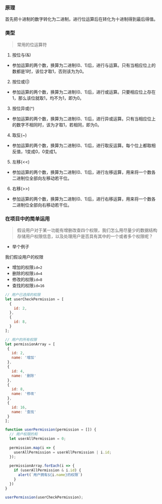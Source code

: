 ### 原理
  首先把十进制的数字转化为二进制，进行位运算后在转化为十进制得到最后得值。

### 类型
> 常用的位运算符
1. 按位与(&)
  - 参加运算的两个数，换算为二进制(0、1)后，进行与运算。只有当相应位上的数都是1时，该位才取1，否则该为为0。
2. 按位或(|)
  - 参加运算的两个数，换算为二进制(0、1)后，进行或运算。只要相应位上存在1，那么该位就取1，均不为1，即为0。
3. 按位异或(^)
  - 参加运算的两个数，换算为二进制(0、1)后，进行异或运算。只有当相应位上的数字不相同时，该为才取1，若相同，即为0。
4. 取反(~)
  - 参加运算的两个数，换算为二进制(0、1)后，进行取反运算。每个位上都取相反值，1变成0，0变成1。
5. 左移(<<)
  - 参加运算的两个数，换算为二进制(0、1)后，进行左移运算，用来将一个数各二进制位全部向左移动若干位。
6. 右移(>>)
  - 参加运算的两个数，换算为二进制(0、1)后，进行右移运算，用来将一个数各二进制位全部向右移动若干位。
  
### 在项目中的简单运用
> 假设用户对于某一功能有增删改查四个权限，我们怎么用尽量少的数据结构存储用户权限信息，以及处理用户是否具有其中的一个或者多个权限呢？

- 举个例子

我们假设用户的权限
- 增加的权限```id=2```
- 删除的权限```id=4```
- 修改的权限```id=8```
- 查找的权限```id=16```

```js
// 用户已选择的权限
let userCheckPermission = [
  {
    id: 2,
  },
  {
    id: 8,
  }
];

// 用户的所有权限
let permissionArray = [
 {
   id: 2,
   name: '增加'
 },
 {
   id: 4,
   name: '删除'
 },
 {
   id: 8,
   name: '修改'
 },
 {
   id: 16,
   name: '查找'
 }
];

function userPermission(permission = []) {
  // 用户权限的和
  let userAllPermission = 0;
  
  permission.map(i => {
    userAllPermission = userAllPermission | i.id;
  });
  
  permissionArray.forEach(i => {
    if (userAllPermission & i.id) {
      alert(`用户拥有${i.name}的权限`)
    }
  })
}

userPermission(userCheckPermission);

```
